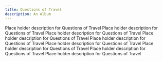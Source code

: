 ```yaml
---
title: Questions of Travel
description: An Album
---
```

Place holder description for Questions of Travel Place holder description for Questions of Travel Place holder description for Questions of Travel Place holder description for Questions of Travel Place holder description for Questions of Travel Place holder description for Questions of Travel Place holder description for Questions of Travel Place holder description for Questions of Travel Place holder description for Questions of Travel